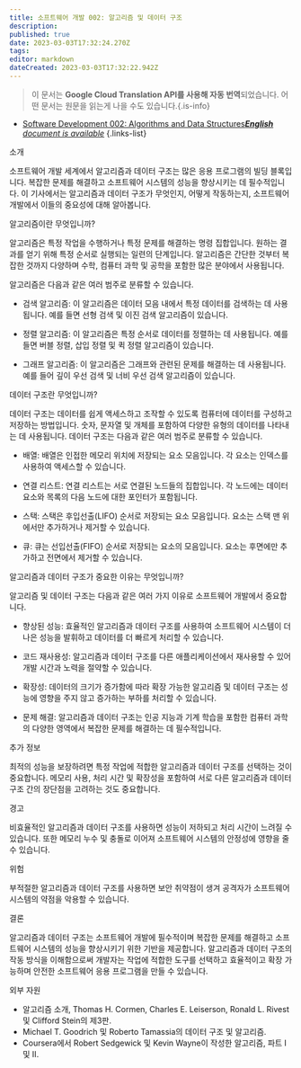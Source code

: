 ```yaml
---
title: 소프트웨어 개발 002: 알고리즘 및 데이터 구조
description: 
published: true
date: 2023-03-03T17:32:24.270Z
tags: 
editor: markdown
dateCreated: 2023-03-03T17:32:22.942Z
---
```


> 이 문서는 **Google Cloud Translation API를 사용해 자동 번역**되었습니다.
어떤 문서는 원문을 읽는게 나을 수도 있습니다.{.is-info}



- [Software Development 002: Algorithms and Data Structures***English** document is available*](/en/Knowledge-base/Software-Development/Learning/software-development-002-algorithms-and-data-structures)
{.links-list}


소개

소프트웨어 개발 세계에서 알고리즘과 데이터 구조는 많은 응용 프로그램의 빌딩 블록입니다. 복잡한 문제를 해결하고 소프트웨어 시스템의 성능을 향상시키는 데 필수적입니다. 이 기사에서는 알고리즘과 데이터 구조가 무엇인지, 어떻게 작동하는지, 소프트웨어 개발에서 이들의 중요성에 대해 알아봅니다.

알고리즘이란 무엇입니까?

알고리즘은 특정 작업을 수행하거나 특정 문제를 해결하는 명령 집합입니다. 원하는 결과를 얻기 위해 특정 순서로 실행되는 일련의 단계입니다. 알고리즘은 간단한 것부터 복잡한 것까지 다양하며 수학, 컴퓨터 과학 및 공학을 포함한 많은 분야에서 사용됩니다.

알고리즘은 다음과 같은 여러 범주로 분류할 수 있습니다.

- 검색 알고리즘: 이 알고리즘은 데이터 모음 내에서 특정 데이터를 검색하는 데 사용됩니다. 예를 들면 선형 검색 및 이진 검색 알고리즘이 있습니다.

- 정렬 알고리즘: 이 알고리즘은 특정 순서로 데이터를 정렬하는 데 사용됩니다. 예를 들면 버블 정렬, 삽입 정렬 및 퀵 정렬 알고리즘이 있습니다.

- 그래프 알고리즘: 이 알고리즘은 그래프와 관련된 문제를 해결하는 데 사용됩니다. 예를 들어 깊이 우선 검색 및 너비 우선 검색 알고리즘이 있습니다.

데이터 구조란 무엇입니까?

데이터 구조는 데이터를 쉽게 액세스하고 조작할 수 있도록 컴퓨터에 데이터를 구성하고 저장하는 방법입니다. 숫자, 문자열 및 개체를 포함하여 다양한 유형의 데이터를 나타내는 데 사용됩니다. 데이터 구조는 다음과 같은 여러 범주로 분류할 수 있습니다.

- 배열: 배열은 인접한 메모리 위치에 저장되는 요소 모음입니다. 각 요소는 인덱스를 사용하여 액세스할 수 있습니다.

- 연결 리스트: 연결 리스트는 서로 연결된 노드들의 집합입니다. 각 노드에는 데이터 요소와 목록의 다음 노드에 대한 포인터가 포함됩니다.

- 스택: 스택은 후입선출(LIFO) 순서로 저장되는 요소 모음입니다. 요소는 스택 맨 위에서만 추가하거나 제거할 수 있습니다.

- 큐: 큐는 선입선출(FIFO) 순서로 저장되는 요소의 모음입니다. 요소는 후면에만 추가하고 전면에서 제거할 수 있습니다.

알고리즘과 데이터 구조가 중요한 이유는 무엇입니까?

알고리즘 및 데이터 구조는 다음과 같은 여러 가지 이유로 소프트웨어 개발에서 중요합니다.

- 향상된 성능: 효율적인 알고리즘과 데이터 구조를 사용하여 소프트웨어 시스템이 더 나은 성능을 발휘하고 데이터를 더 빠르게 처리할 수 있습니다.

- 코드 재사용성: 알고리즘과 데이터 구조를 다른 애플리케이션에서 재사용할 수 있어 개발 시간과 노력을 절약할 수 있습니다.

- 확장성: 데이터의 크기가 증가함에 따라 확장 가능한 알고리즘 및 데이터 구조는 성능에 영향을 주지 않고 증가하는 부하를 처리할 수 있습니다.

- 문제 해결: 알고리즘과 데이터 구조는 인공 지능과 기계 학습을 포함한 컴퓨터 과학의 다양한 영역에서 복잡한 문제를 해결하는 데 필수적입니다.

추가 정보

최적의 성능을 보장하려면 특정 작업에 적합한 알고리즘과 데이터 구조를 선택하는 것이 중요합니다. 메모리 사용, 처리 시간 및 확장성을 포함하여 서로 다른 알고리즘과 데이터 구조 간의 장단점을 고려하는 것도 중요합니다.

경고

비효율적인 알고리즘과 데이터 구조를 사용하면 성능이 저하되고 처리 시간이 느려질 수 있습니다. 또한 메모리 누수 및 충돌로 이어져 소프트웨어 시스템의 안정성에 영향을 줄 수 있습니다.

위험

부적절한 알고리즘과 데이터 구조를 사용하면 보안 취약점이 생겨 공격자가 소프트웨어 시스템의 약점을 악용할 수 있습니다.

결론

알고리즘과 데이터 구조는 소프트웨어 개발에 필수적이며 복잡한 문제를 해결하고 소프트웨어 시스템의 성능을 향상시키기 위한 기반을 제공합니다. 알고리즘과 데이터 구조의 작동 방식을 이해함으로써 개발자는 작업에 적합한 도구를 선택하고 효율적이고 확장 가능하며 안전한 소프트웨어 응용 프로그램을 만들 수 있습니다.

외부 자원

- 알고리즘 소개, Thomas H. Cormen, Charles E. Leiserson, Ronald L. Rivest 및 Clifford Stein의 제3판.
- Michael T. Goodrich 및 Roberto Tamassia의 데이터 구조 및 알고리즘.
- Coursera에서 Robert Sedgewick 및 Kevin Wayne이 작성한 알고리즘, 파트 I 및 II.